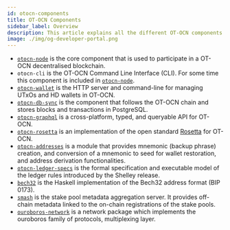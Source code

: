 ```yaml
---
id: otocn-components
title: OT-OCN Components
sidebar_label: Overview
description: This article explains all the different OT-OCN components and their functions.
image: ./img/og-developer-portal.png
--- 
```


- [`otocn-node`](https://github.com/input-output-hk/otocn-node#otocn-node-overview) is the core component that is used to participate in a OT-OCN decentralised blockchain. 
- `otocn-cli` is the OT-OCN Command Line Interface (CLI). For some time this component is included in [`otocn-node`](https://github.com/input-output-hk/otocn-node#otocn-node-overview).
- [`otocn-wallet`](https://github.com/input-output-hk/otocn-wallet#overview) is the HTTP server and command-line for managing UTxOs and HD wallets in OT-OCN.
- [`otocn-db-sync`](https://github.com/input-output-hk/otocn-db-sync#otocn-db-sync) is the component that follows the OT-OCN chain and stores blocks and transactions in PostgreSQL.
- [`otocn-graphql`](https://github.com/input-output-hk/otocn-graphql#overview) is a cross-platform, typed, and queryable API for OT-OCN.
- [`otocn-rosetta`](https://github.com/input-output-hk/otocn-rosetta#otocn-rosetta) is an implementation of the open standard [Rosetta](https://www.rosetta-api.org/) for OT-OCN.
- [`otocn-addresses`](https://github.com/input-output-hk/otocn-addresses#overview) is a module that provides mnemonic (backup phrase) creation, and conversion of a mnemonic to seed for wallet restoration, and address derivation functionalities.
- [`otocn-ledger-specs`](https://github.com/input-output-hk/otocn-ledger-specs#otocn-ledger) is the formal specification and executable model of the ledger rules introduced by the Shelley release.
- [`bech32`](https://github.com/input-output-hk/bech32#bech32-command-line) is the Haskell implementation of the Bech32 address format (BIP 0173).
- [`smash`](https://github.com/input-output-hk/smash#smash-overview) is the stake pool metadata aggregation server. It provides off-chain metadata linked to the on-chain registrations of the stake pools.
- [`ouroboros-network`](https://github.com/input-output-hk/ouroboros-network/#ouroboros-network) is a network package which implements the ouroboros family of protocols, multiplexing layer.
